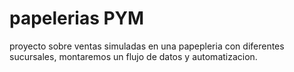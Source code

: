 # papelerias PYM
proyecto sobre ventas simuladas en una papepleria con diferentes sucursales, montaremos un flujo de datos y automatizacion.

